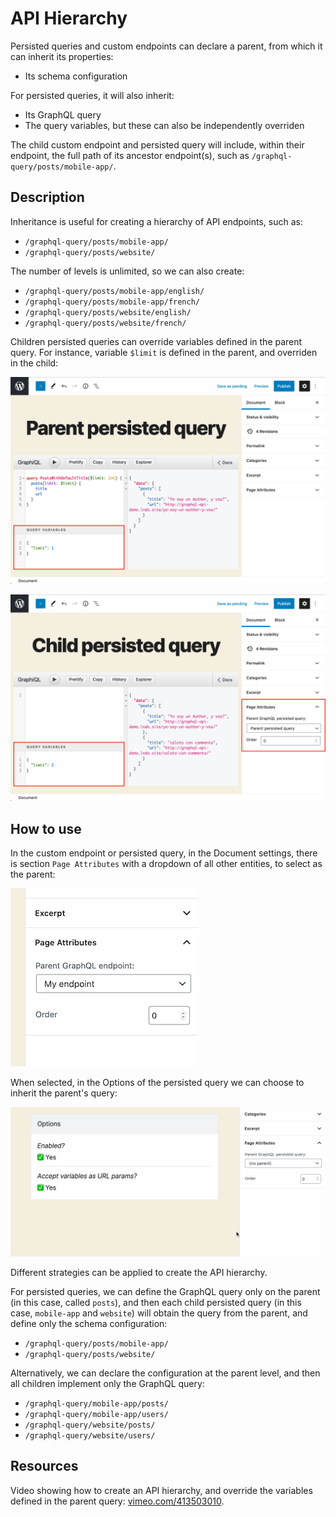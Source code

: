 # API Hierarchy

Persisted queries and custom endpoints can declare a parent, from which it can inherit its properties:

- Its schema configuration

For persisted queries, it will also inherit:

- Its GraphQL query
- The query variables, but these can also be independently overriden

The child custom endpoint and persisted query will include, within their endpoint, the full path of its ancestor endpoint(s), such as `/graphql-query/posts/mobile-app/`.

## Description

Inheritance is useful for creating a hierarchy of API endpoints, such as:

- `/graphql-query/posts/mobile-app/`
- `/graphql-query/posts/website/`

The number of levels is unlimited, so we can also create:

- `/graphql-query/posts/mobile-app/english/`
- `/graphql-query/posts/mobile-app/french/`
- `/graphql-query/posts/website/english/`
- `/graphql-query/posts/website/french/`

Children persisted queries can override variables defined in the parent query. For instance, variable `$limit` is defined in the parent, and overriden in the child:

![Parent persisted query](../../images/parent-persisted-query.png "Parent persisted query")

![Child persisted query](../../images/child-persisted-query.png "Child persisted query")

## How to use

In the custom endpoint or persisted query, in the Document settings, there is section `Page Attributes` with a dropdown of all other entities, to select as the parent:

![API inheritance](../../images/api-inheritance.png "API inheritance")

When selected, in the Options of the persisted query we can choose to inherit the parent's query:

![API inheritance](../../images/api-inheritance.gif "API inheritance")

Different strategies can be applied to create the API hierarchy.

For persisted queries, we can define the GraphQL query only on the parent (in this case, called `posts`), and then each child persisted query (in this case, `mobile-app` and `website`) will obtain the query from the parent, and define only the schema configuration:

- `/graphql-query/posts/mobile-app/`
- `/graphql-query/posts/website/`

Alternatively, we can declare the configuration at the parent level, and then all children implement only the GraphQL query:

- `/graphql-query/mobile-app/posts/`
- `/graphql-query/mobile-app/users/`
- `/graphql-query/website/posts/`
- `/graphql-query/website/users/`

## Resources

Video showing how to create an API hierarchy, and override the variables defined in the parent query: <a href="https://vimeo.com/413503010" target="_blank">vimeo.com/413503010</a>.
